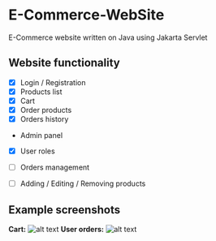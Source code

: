 # E-Commerce-WebSite
E-Commerce website written on Java using Jakarta Servlet

## Website functionality

- [x] Login / Registration
- [x] Products list
- [x] Cart
- [x] Order products
- [x] Orders history
- Admin panel
- [x] User roles
- [ ] Orders management
- [ ] Adding / Editing / Removing products


## Example screenshots

**Cart:**
![alt text](https://github.com/Feshior/E-Commerce-WebSite/blob/main/screenshots/CartScreenshot.PNG?raw=true)
**User orders:**
![alt text](https://github.com/Feshior/E-Commerce-WebSite/blob/main/screenshots/ordersListPage.PNG?raw=true)
